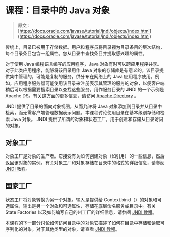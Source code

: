 # 课程：目录中的 Java 对象

> 原文： [https://docs.oracle.com/javase/tutorial/jndi/objects/index.html](https://docs.oracle.com/javase/tutorial/jndi/objects/index.html)

传统上，目录已被用于存储数据。用户和程序员将目录视为目录条目的层次结构，每个目录条目包含一组属性。您从目录中查找条目并提取感兴趣的属性。

对于使用 Java 编程语言编写的应用程序，Java 对象有时可以跨应用程序共享。对于此类应用程序，能够将该目录用作 Java 对象的存储库是有意义的。该目录提供集中管理的，可能是复制的服务，供分布在网络上的 Java 应用程序使用。例如，应用程序服务器可能使用该目录来注册表示其管理的服务的对象，以便客户端稍后可以根据需要搜索目录以查找这些服务。用作服务目录的 JNDI 的一个示例是 Apache DS。有关这方面的更多信息，请访问 [Apache Directory](http://directory.apache.org/) 。

JNDI 提供了目录的面向对象视图，从而允许将 Java 对象添加到目录并从目录中检索，而无需客户端管理数据表示问题。本课程讨论使用目录在基本级别存储和检索 Java 对象。 JNDI 提供了所谓的对象和状态工厂，用于创建和存储从目录访问的对象。

## 对象工厂

对象工厂是对象的生产者。它接受有关如何创建对象（如引用）的一些信息，然后返回该对象的实例。有关对象工厂和对象存储在目录中的格式的详细信息，请参阅 [JNDI 教程](https://docs.oracle.com/javase/jndi/tutorial/objects/factory/index.html)。

## 国家工厂

状态工厂将对象转换为另一个对象。输入是提供给 Context.bind（）的对象和可选属性，输出是另一个对象和可选属性，存储在底层命名服务或目录中。有关 State Factories 以及如何编写自己的州工厂的详细信息，请参阅 [JNDI 教程](https://docs.oracle.com/javase/jndi/tutorial/objects/state/index.html)。

本课程的下一部分讨论如何访问目录中的对象它描述了如何在目录中存储和读取可序列化的对象。对于其他类型的对象，请查看 [JNDI 教程](https://docs.oracle.com/javase/jndi/tutorial/objects/index.html)。